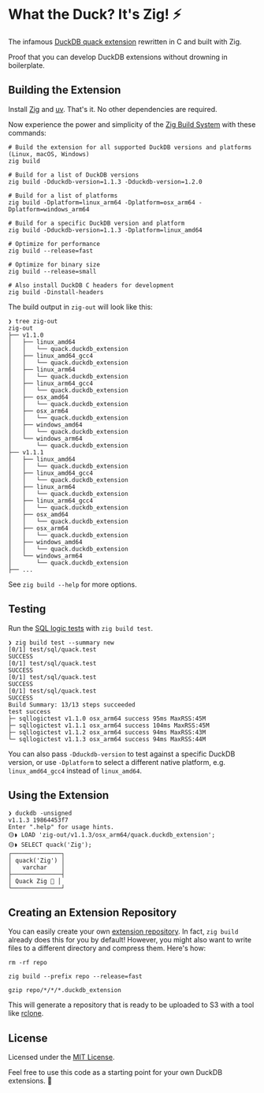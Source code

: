 # What the Duck? It's Zig! ⚡️

The infamous [DuckDB quack extension](https://duckdb.org/community_extensions/extensions/quack.html) rewritten in C and built with Zig.

Proof that you can develop DuckDB extensions without drowning in boilerplate.

## Building the Extension

Install [Zig](https://ziglang.org) and [uv](https://docs.astral.sh/uv/). That's it. No other dependencies are required.

Now experience the power and simplicity of the [Zig Build System](https://ziglang.org/learn/build-system/) with these commands:

```shell
# Build the extension for all supported DuckDB versions and platforms (Linux, macOS, Windows)
zig build

# Build for a list of DuckDB versions
zig build -Dduckdb-version=1.1.3 -Dduckdb-version=1.2.0

# Build for a list of platforms
zig build -Dplatform=linux_arm64 -Dplatform=osx_arm64 -Dplatform=windows_arm64

# Build for a specific DuckDB version and platform
zig build -Dduckdb-version=1.1.3 -Dplatform=linux_amd64

# Optimize for performance
zig build --release=fast

# Optimize for binary size
zig build --release=small

# Also install DuckDB C headers for development
zig build -Dinstall-headers
```

The build output in `zig-out` will look like this:

```
❯ tree zig-out
zig-out
├── v1.1.0
│   ├── linux_amd64
│   │   └── quack.duckdb_extension
│   ├── linux_amd64_gcc4
│   │   └── quack.duckdb_extension
│   ├── linux_arm64
│   │   └── quack.duckdb_extension
│   ├── linux_arm64_gcc4
│   │   └── quack.duckdb_extension
│   ├── osx_amd64
│   │   └── quack.duckdb_extension
│   ├── osx_arm64
│   │   └── quack.duckdb_extension
│   ├── windows_amd64
│   │   └── quack.duckdb_extension
│   └── windows_arm64
│       └── quack.duckdb_extension
├── v1.1.1
│   ├── linux_amd64
│   │   └── quack.duckdb_extension
│   ├── linux_amd64_gcc4
│   │   └── quack.duckdb_extension
│   ├── linux_arm64
│   │   └── quack.duckdb_extension
│   ├── linux_arm64_gcc4
│   │   └── quack.duckdb_extension
│   ├── osx_amd64
│   │   └── quack.duckdb_extension
│   ├── osx_arm64
│   │   └── quack.duckdb_extension
│   ├── windows_amd64
│   │   └── quack.duckdb_extension
│   └── windows_arm64
│       └── quack.duckdb_extension
├── ...
```

See `zig build --help` for more options.

## Testing

Run the [SQL logic tests](https://duckdb.org/docs/dev/sqllogictest/intro.html) with `zig build test`.

```
❯ zig build test --summary new
[0/1] test/sql/quack.test
SUCCESS
[0/1] test/sql/quack.test
SUCCESS
[0/1] test/sql/quack.test
SUCCESS
[0/1] test/sql/quack.test
SUCCESS
Build Summary: 13/13 steps succeeded
test success
├─ sqllogictest v1.1.0 osx_arm64 success 95ms MaxRSS:45M
├─ sqllogictest v1.1.1 osx_arm64 success 104ms MaxRSS:45M
├─ sqllogictest v1.1.2 osx_arm64 success 94ms MaxRSS:43M
└─ sqllogictest v1.1.3 osx_arm64 success 94ms MaxRSS:44M
```

You can also pass `-Dduckdb-version` to test against a specific DuckDB version, or use `-Dplatform` to select a different native platform, e.g. `linux_amd64_gcc4` instead of `linux_amd64`.

## Using the Extension

```
❯ duckdb -unsigned
v1.1.3 19864453f7
Enter ".help" for usage hints.
🟡◗ LOAD 'zig-out/v1.1.3/osx_arm64/quack.duckdb_extension';
🟡◗ SELECT quack('Zig');
┌──────────────┐
│ quack('Zig') │
│   varchar    │
├──────────────┤
│ Quack Zig 🐥 │
└──────────────┘
```

## Creating an Extension Repository

You can easily create your own [extension repository](https://duckdb.org/docs/extensions/working_with_extensions.html#creating-a-custom-repository). In fact, `zig build` already does this for you by default! However, you might also want to write files to a different directory and compress them. Here's how:

```shell
rm -rf repo

zig build --prefix repo --release=fast

gzip repo/*/*/*.duckdb_extension
```

This will generate a repository that is ready to be uploaded to S3 with a tool like [rclone](https://rclone.org).

## License

Licensed under the [MIT License](LICENSE).

Feel free to use this code as a starting point for your own DuckDB extensions. 🐤
